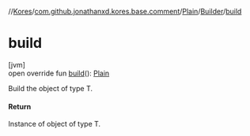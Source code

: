 //[Kores](../../../../index.md)/[com.github.jonathanxd.kores.base.comment](../../index.md)/[Plain](../index.md)/[Builder](index.md)/[build](build.md)

# build

[jvm]\
open override fun [build](build.md)(): [Plain](../index.md)

Build the object of type T.

#### Return

Instance of object of type T.
